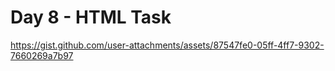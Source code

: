 # Day 8 - HTML Task

https://gist.github.com/user-attachments/assets/87547fe0-05ff-4ff7-9302-7660269a7b97
